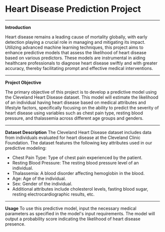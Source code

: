 # Heart Disease Prediction Project
---
**Introduction**

Heart disease remains a leading cause of mortality globally, with early detection playing a crucial role in managing and mitigating its impact. Utilizing advanced machine learning techniques, this project aims to enhance predictive models that assess the likelihood of heart disease based on various predictors. These models are instrumental in aiding healthcare professionals to diagnose heart disease swiftly and with greater accuracy, thereby facilitating prompt and effective medical interventions.

---
**Project Objective**

The primary objective of this project is to develop a predictive model using the Cleveland Heart Disease dataset. This model will estimate the likelihood of an individual having heart disease based on medical attributes and lifestyle factors, specifically focusing on the ability to predict the severity of heart disease using variables such as chest pain type, resting blood pressure, and thalassemia across different age groups and genders.

---
**Dataset Description**
The Cleveland Heart Disease dataset includes data from individuals evaluated for heart disease at the Cleveland Clinic Foundation. The dataset features the following key attributes used in our predictive modeling:

- Chest Pain Type: Type of chest pain experienced by the patient.
- Resting Blood Pressure: The resting blood pressure level of an individual.
- Thalassemia: A blood disorder affecting hemoglobin in the blood.
- Age: Age of the individual.
- Sex: Gender of the individual.
- Additional attributes include cholesterol levels, fasting blood sugar, resting electrocardiographic results, etc.

---
**Usage**
To use this predictive model, input the necessary medical parameters as specified in the model's input requirements. The model will output a probability score indicating the likelihood of heart disease presence.
